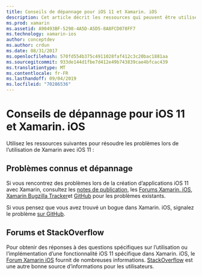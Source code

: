 ```yaml
---
title: Conseils de dépannage pour iOS 11 et Xamarin. iOS
description: Cet article décrit les ressources qui peuvent être utilisées pour la résolution des problèmes lors du développement d’applications Xamarin. iOS. Il aborde la création de rapports de bogues, les notes de publication, le blog Xamarin releases et les options de support.
ms.prod: xamarin
ms.assetid: A90493BF-5298-4A5D-A5D5-8A8FCD078FF7
ms.technology: xamarin-ios
author: conceptdev
ms.author: crdun
ms.date: 08/31/2017
ms.openlocfilehash: 570fd554b375c4911028faf412c3c20bac1881aa
ms.sourcegitcommit: 933de144d1fbe7d412e49b743839cae4bfcac439
ms.translationtype: MT
ms.contentlocale: fr-FR
ms.lasthandoff: 09/04/2019
ms.locfileid: "70286536"
---
```

# <a name="troubleshooting-tips-for-ios-11-and-xamarinios"></a>Conseils de dépannage pour iOS 11 et Xamarin. iOS

Utilisez les ressources suivantes pour résoudre les problèmes lors de l’utilisation de Xamarin avec iOS 11 :

## <a name="known-issues-and-troubleshooting"></a>Problèmes connus et dépannage

Si vous rencontrez des problèmes lors de la création d’applications iOS 11 avec Xamarin, consultez les [notes de publication](https://docs.microsoft.com/xamarin/ios/release-notes/), les [Forums Xamarin. iOS](https://forums.xamarin.com/categories/ios), [Xamarin Bugzilla Tracker](https://bugzilla.xamarin.com/query.cgi?product=iOS)et [GitHub](https://github.com/xamarin/xamarin-macios/issues) pour les problèmes existants.

Si vous pensez que vous avez trouvé un bogue dans Xamarin. iOS, signalez le problème [sur GitHub](https://github.com/xamarin/xamarin-macios/issues).

## <a name="forums-and-stackoverflow"></a>Forums et StackOverflow

Pour obtenir des réponses à des questions spécifiques sur l’utilisation ou l’implémentation d’une fonctionnalité iOS 11 spécifique dans Xamarin. iOS, le [Forum Xamarin iOS](http://forums.xamarin.com/categories/ios) fournit de nombreuses informations. [StackOverflow](https://stackoverflow.com/search?tab=newest&q=xamarin) est une autre bonne source d’informations pour les utilisateurs.
